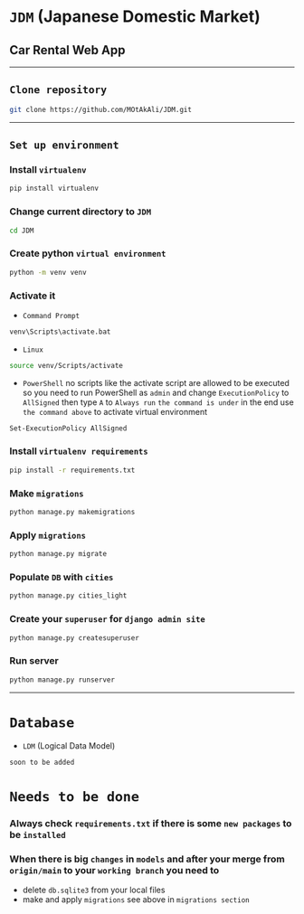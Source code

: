 # `JDM` (Japanese Domestic Market)
## Car Rental Web App

<hr>

## `Clone repository`
```bash
git clone https://github.com/MOtAkAli/JDM.git
```

<hr>

## `Set up environment`
### Install `virtualenv`
```bash
pip install virtualenv
```
### Change current directory to `JDM`
```bash
cd JDM
```
### Create python `virtual environment`
```bash
python -m venv venv
```
### Activate it
- `Command Prompt`
```bash
venv\Scripts\activate.bat
```
- `Linux`
```bash
source venv/Scripts/activate
```
- `PowerShell`
no scripts like the activate script are allowed to be executed so you need to run PowerShell as `admin` and change `ExecutionPolicy` to `AllSigned` then type `A` to `Always run` `the command is under` in the end use `the command above` to activate virtual environment
```bash
Set-ExecutionPolicy AllSigned
```
### Install `virtualenv requirements`
```bash
pip install -r requirements.txt
```
### Make `migrations`
```bash
python manage.py makemigrations
```
### Apply `migrations`
```bash
python manage.py migrate
```
### Populate `DB` with `cities`
```bash
python manage.py cities_light
```
### Create your `superuser` for `django admin site`
```bash
python manage.py createsuperuser
```
### Run server
```bash
python manage.py runserver
```

<hr>

# `Database`
- `LDM` (Logical Data Model)

`soon to be added`

# `Needs to be done`
### Always check `requirements.txt` if there is some `new packages` to be `installed`
### When there is big `changes` in `models` and after your merge from `origin/main` to your `working branch` you need to 
- delete `db.sqlite3` from your local files
- make and apply `migrations` see above in `migrations section`
